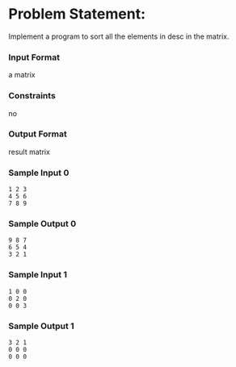 # Problem Statement:

Implement a program to sort all the elements in desc in the matrix.

### Input Format

a matrix

### Constraints

no

### Output Format

result matrix

### Sample Input 0
```
1 2 3
4 5 6
7 8 9
```
### Sample Output 0
```
9 8 7
6 5 4
3 2 1
```
### Sample Input 1
```
1 0 0
0 2 0
0 0 3
```
### Sample Output 1
```
3 2 1
0 0 0
0 0 0
```
